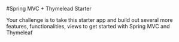 #Spring MVC + Thymelead Starter

Your challenge is to take this starter app and build out several more features, functionalities, views to get started with Spring MVC and Thymeleaf
